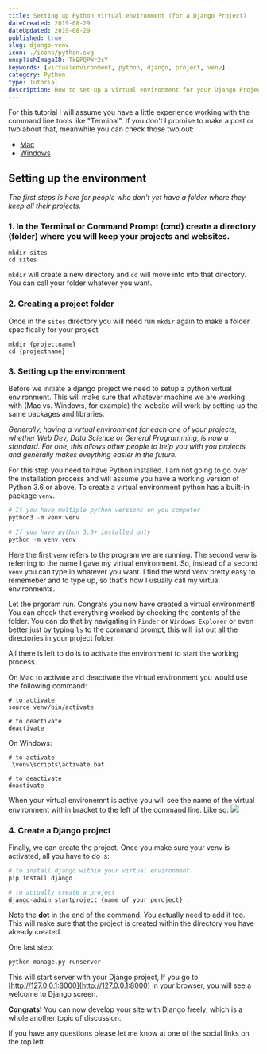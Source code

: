 ```yaml
---
title: Setting up Python virtual environment (for a Django Project)
dateCreated: 2019-08-29
dateUpdated: 2019-08-29
published: true
slug: django-venv
icon: ./icons/python.svg
unsplashImageID: TkEPQPWr2sY
keywords: [virtualenvironment, python, django, project, venv]
category: Python
type: Tutorial
description: How to set up a virtual environment for your Django Project, or any other Python project, for that matter.
---
```


For this tutorial I will assume you have a little experience working with the command line tools like "Terminal". If you don't I promise to make a post or two about that, meanwhile you can check those two out:

* [Mac](https://www.dummies.com/computers/macs/mac-operating-systems/how-to-use-basic-unix-commands-to-work-in-terminal-on-your-mac/)
* [Windows](https://www.cs.princeton.edu/courses/archive/spr05/cos126/cmd-prompt.html)


## Setting up the environment

_The first steps is here for people who don't yet have a folder where they keep all their projects._

### 1. In the Terminal or Command Prompt (cmd) create a directory (folder) where you will keep your projects and websites.
```
mkdir sites
cd sites
```
`mkdir` will create a new directory and `cd` will move into into that directory. You can call your folder whatever you want.

### 2. Creating a project folder
Once in the `sites` directory you will need run `mkdir` again to make a folder specifically for your project
```
mkdir {projectname}
cd {projectname}
```

### 3. Setting up the environment
Before we initiate a django project we need to setup a python virtual environment. This will make sure that whatever machine we are working with (Mac vs. Windows, for example) the website will work by setting up the same packages and libraries.

_Generally, having a virtual environment for each one of your projects, whether Web Dev, Data Science or General Programming, is now a standard. For one, this allows other people to help you with you projects and generally makes eveything easier in the future._

For this step you need to have Python installed. I am not going to go over the installation process and will assume you have a working version of Python 3.6 or above. To create a virtual environment python has a built-in package `venv`.
```python
# If you have multiple python versions on you computer
python3 -m venv venv

# If you have python 3.6+ installed only
python -m venv venv
```
Here the first `venv` refers to the program we are running. The second `venv` is referring to the name I gave my virtual environment. So, instead of a second `venv` you can type in whatever you want. I find the word venv pretty easy to rememeber and to type up, so that's how I usually call my virtual environments.

Let the prgoram run. Congrats you now have created a virtual environment! You can check that everything worked by checking the contents of the folder. You can do that by navigating in `Finder` or `Windows Explorer` or even better just by typing `ls` to the command prompt, this will list out all the directories in your project folder.

All there is left to do is to activate the environment to start the working process.

On Mac to activate and deactivate the virtual environment you would use the following command:
```
# to activate
source venv/bin/activate

# to deactivate
deactivate
```

On Windows:
```
# to activate
.\venv\scripts\activate.bat

# to deactivate
deactivate
```

When your virtual environemnt is active you will see the name of the virtual environment within bracket to the left of the command line. Like so:
 ![](https://i.imgur.com/mN0w7WA.png)

### 4. Create a Django project
Finally, we can create the project. Once you make sure your venv is activated, all you have to do is:
```python
# to install django within your virtual environment
pip install django

# to actually create a project
django-admin startproject {name of your peroject} .
```
Note the **dot** in the end of the command. You actually need to add it too. This will make sure that the project is created within the directory you have already created.

One last step:
```python
python manage.py runserver
```
This will start server with your Django project, If you go to [http://127.0.0.1:8000](http://127.0.0.1:8000) in your browser, you will see a welcome to Django screen.


**Congrats!** You can now develop your site with Django freely, which is a whole another topic of discussion.

If you have any questions please let me know at one of the social links on the top left.
